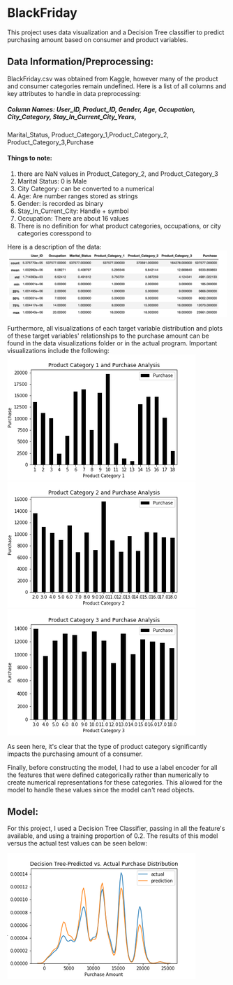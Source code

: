 # BlackFriday
This project uses data visualization and a Decision Tree classifier to predict purchasing amount based on consumer and product variables.

## Data Information/Preprocessing: 

BlackFriday.csv was obtained from Kaggle, however many of the product and consumer categories remain undefined. Here is a list of all columns and key attributes to handle in data preprocessing: 


##### Column Names: User_ID, Product_ID, Gender, Age, Occupation, City_Category, Stay_In_Current_City_Years,
Marital_Status, Product_Category_1,Product_Category_2, Product_Category_3,Purchase

#### Things to note: 
1. there are NaN values in Product_Category_2, and Product_Category_3
2. Marital Status: 0 is Male
3. City Category: can be converted to a numerical
4. Age: Are number ranges stored as strings
5. Gender: is recorded as binary
6. Stay_In_Current_City: Handle + symbol
7. Occupation: There are about 16 values
8. There is no definition for what product categories, occupations, or city categories coresspond to

Here is a description of the data: 
![Description of Data](https://github.com/banoop/BlackFriday/blob/master/DataVisualizations/Data%20Breakdown.png)

Furthermore, all visualizations of each target variable distribution and plots of these target variables' relationships to the purchase amount can be found in the data visualizations folder or in the actual program. Important visualizations include the following:
![Product Category 1 vs. Purchase Amount](https://github.com/banoop/BlackFriday/blob/master/DataVisualizations/PC1VP.png)
![Product Category 2 vs. Purchase Amount](https://github.com/banoop/BlackFriday/blob/master/DataVisualizations/PC2VP.png)
![Product Category 3 vs. Purchase Amount](https://github.com/banoop/BlackFriday/blob/master/DataVisualizations/PC3vP.png)

As seen here, it's clear that the type of product category significantly impacts the purchasing amount of a consumer.

Finally, before constructing the model, I had to use a label encoder for all the features that were defined categorically rather than numerically to create numerical representations for these categories. This allowed for the model to handle these values since the model can't read objects.

## Model: 
For this project, I used a Decision Tree Classifier, passing in all the feature's available, and using a training proportion of 0.2. The results of this model versus the actual test values can be seen below: 

![DT Classifier- Predicted vs. Actual Purchase](https://github.com/banoop/BlackFriday/blob/master/DataVisualizations/Predictedvactual.png)




